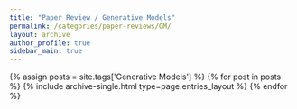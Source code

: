 ```yaml
---
title: "Paper Review / Generative Models"
permalink: /categories/paper-reviews/GM/
layout: archive
author_profile: true
sidebar_main: true
---
```


{% assign posts = site.tags['Generative Models'] %}
{% for post in posts %} 
        {% include archive-single.html type=page.entries_layout %}
{% endfor %}